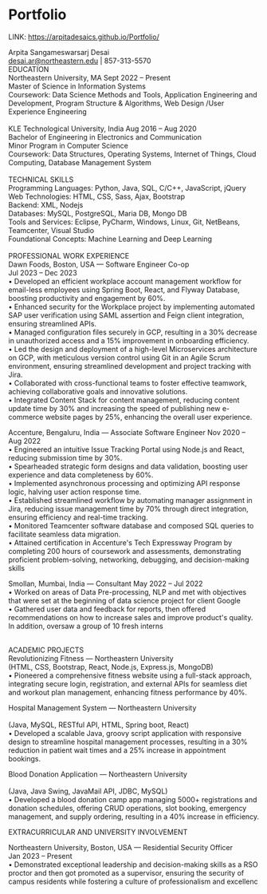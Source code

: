 # Portfolio

LINK:
https://arpitadesaics.github.io/Portfolio/

Arpita Sangameswarsarj Desai <br>
desai.ar@northeastern.edu | 857-313-5570<br>
EDUCATION <br>
Northeastern University, MA Sept 2022 – Present<br>
Master of Science in Information Systems <br>
Coursework: Data Science Methods and Tools, Application Engineering and Development, Program Structure & 
Algorithms, Web Design /User Experience Engineering<br>
<br>
KLE Technological University, India Aug 2016 – Aug 2020<br>
Bachelor of Engineering in Electronics and Communication <br>
Minor Program in Computer Science<br>
Coursework: Data Structures, Operating Systems, Internet of Things, Cloud Computing, Database Management System<br>
<br>
TECHNICAL SKILLS <br>
Programming Languages: Python, Java, SQL, C/C++, JavaScript, jQuery<br>
Web Technologies: HTML, CSS, Sass, Ajax, Bootstrap<br>
Backend: XML, Nodejs<br>
Databases: MySQL, PostgreSQL, Maria DB, Mongo DB<br>
Tools and Services: Eclipse, PyCharm, Windows, Linux, Git, NetBeans, Teamcenter, Visual Studio<br>
Foundational Concepts: Machine Learning and Deep Learning<br>
<br>
PROFESSIONAL WORK EXPERIENCE <br>
Dawn Foods, Boston, USA — Software Engineer Co-op  <br>                                                                    Jul 2023 – Dec 2023<br>
•	Developed an efficient workplace account management workflow for email-less employees using Spring Boot, React, and Flyway Database, boosting productivity and engagement by 60%.<br>
•	Enhanced security for the Workplace project by implementing automated SAP user verification using SAML assertion and Feign client integration, ensuring streamlined APIs.<br>
•	Managed configuration files securely in GCP, resulting in a 30% decrease in unauthorized access and a 15% improvement in onboarding efficiency.<br>
•	Led the design and deployment of a high-level Microservices architecture on GCP, with meticulous version control using Git in an Agile Scrum environment, ensuring streamlined development and project tracking with Jira.<br>
•	Collaborated with cross-functional teams to foster effective teamwork, achieving collaborative goals and innovative solutions.<br>
•	Integrated Content Stack for content management, reducing content update time by 30% and increasing the speed of publishing new e-commerce website pages by 25%, enhancing the overall user experience.<br>

Accenture, Bengaluru, India — Associate Software Engineer                                                        Nov 2020 – Aug 2022 <br>
•	Engineered an intuitive Issue Tracking Portal using Node.js and React, reducing submission time by 30%.<br>
•	Spearheaded strategic form designs and data validation, boosting user experience and data completeness by 60%.<br>
•	Implemented asynchronous processing and optimizing API response logic, halving user action response time.<br>
•	Established streamlined workflow by automating manager assignment in Jira, reducing issue management time by 70% through direct integration, ensuring efficiency and real-time tracking.<br>
•	Monitored Teamcenter software database and composed SQL queries to facilitate seamless data migration.<br>
•	Attained certification in Accenture's Tech Expressway Program by completing 200 hours of coursework and assessments, demonstrating proficient problem-solving, networking, debugging, and decision-making skills<br>


Smollan, Mumbai, India — Consultant May 2022 – Jul 2022<br>
• Worked on areas of Data Pre-processing, NLP and met with objectives that were set at the beginning of data science 
project for client Google <br>
• Gathered user data and feedback for reports, then offered recommendations on how to increase sales and improve 
product's quality. In addition, oversaw a group of 10 fresh interns<br>
<br>
 
ACADEMIC PROJECTS <br>
Revolutionizing Fitness — Northeastern University<br>
(HTML, CSS, Bootstrap, React, Node.js, Express.js, MongoDB)<br>
•	Pioneered a comprehensive fitness website using a full-stack approach, integrating secure login, registration, and external APIs for seamless diet and workout plan management, enhancing fitness performance by 40%.<br>

Hospital Management System — Northeastern University <br>                                                     
 (Java, MySQL, RESTful API, HTML, Spring boot, React) <br>
•	Developed a scalable Java, groovy script application with responsive design to streamline hospital management processes, resulting in a 30% reduction in patient wait times and a 25% increase in appointment bookings.<br>

Blood Donation Application — Northeastern University <br>                                                                   
(Java, Java Swing, JavaMail API, JDBC, MySQL) <br>
•	Developed a blood donation camp app managing 5000+ registrations and donation schedules, offering CRUD operations, slot booking, emergency management, and supply ordering, resulting in a 40% increase in efficiency.<br>

EXTRACURRICULAR AND UNIVERSITY INVOLVEMENT<br>
 
Northeastern University, Boston, USA — Residential Security Officer <br>                                                 Jan 2023 – Present<br>
•	Demonstrated exceptional leadership and decision-making skills as a RSO proctor and then got promoted as a supervisor, ensuring the security of campus residents while fostering a culture of professionalism and excellenc<br>
